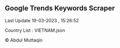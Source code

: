 

## Google Trends Keywords Scraper 
 
Last Update 19-03-2023 , 15:26:52

Country List :
VIETNAM.json



© Abdul Muttaqin 
